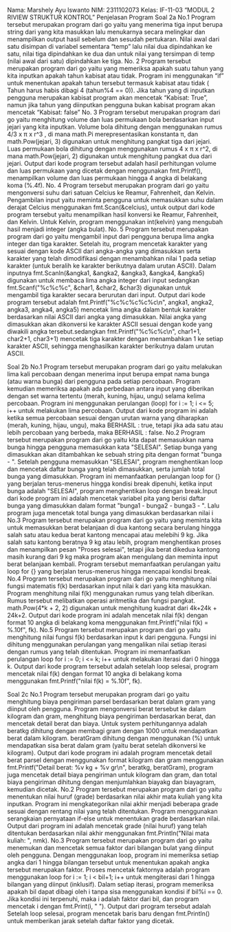 Nama: Marshely Ayu Iswanto 
NIM: 2311102073
Kelas: IF-11-03
“MODUL 2 RIVIEW STRUKTUR KONTROL”
Penjelasan Program
Soal 2a
No.1 
Program tersebut merupakan program dari go yaitu yang menerima tiga input berupa string dari yang kita masukkan lalu menukarnya secara melingkar dan menampilkan output hasil sebelum dan sesudah pertukaran. Nilai awal dari satu disimpan di variabel sementara “temp” lalu nilai dua dipindahkan ke satu, nilai tiga dipindahkan ke dua dan untuk nilai yang tersimpan di temp (nilai awal dari satu) dipindahkan ke tiga. 
No. 2
Program tersebut merupakan program dari go yaitu yang memeriksa apakah suatu tahun yang kita inputkan apakah tahun kabisat atau tidak. Program ini menggunakan “if” untuk menentukan apakah tahun tersebut termasuk kabisat atau tidak ( Tahun harus habis dibagi 4 (tahun%4 == 0)). Jika tahun yang di inputkan pengguna merupakan kabisat program akan mencetak “Kabisat: True”, namun jika tahun yang diinputkan pengguna bukan kabisat program akan mencetak “Kabisat: false”
No. 3
Program tersebut merupakan program dari  go yaitu menghitung volume dan luas permukaan bola berdasarkan input jejari yang kita inputkan. Volume bola dihitung dengan menggunakan  rumus 4/3 x π x r^3 , di mana math.Pi merepresentasikan konstanta π, dan math.Pow(jejari, 3) digunakan untuk menghitung pangkat tiga dari jejari. Luas permukaan bola dihitung dengan menggunakan  rumus 4 x π x r^2, di mana math.Pow(jejari, 2) digunakan untuk menghitung pangkat dua dari jejari. Output dari kode program tersebut adalah hasil perhitungan volume dan luas permukaan yang dicetak dengan menggunakan fmt.Printf(), menampilkan volume dan luas permukaan hingga 4 angka di belakang koma (%.4f).
No. 4
Program tersebut merupakan program dari go  yaitu mengonversi suhu dari satuan Celcius ke Reamur, Fahrenheit, dan Kelvin. Pengambilan input yaitu meminta pengguna untuk memasukkan suhu dalam derajat Celcius menggunakan fmt.Scan(&celcius),  untuk output dari kode program tersebut yaitu menampilkan hasil konversi ke Reamur, Fahrenheit, dan Kelvin. Untuk Kelvin, program menggunakan int(kelvin) yang mengubah hasil menjadi integer (angka bulat).
No. 5
Program tersebut merupakan program dari go yaitu mengambil input dari pengguna berupa lima angka integer dan tiga karakter. Setelah itu, program mencetak karakter yang sesuai dengan kode ASCII dari angka-angka yang dimasukkan serta karakter yang telah dimodifikasi dengan menambahkan nilai 1 pada setiap karakter (untuk beralih ke karakter berikutnya dalam urutan ASCII). Dalam inputnya fmt.Scanln(&angka1, &angka2, &angka3, &angka4, &angka5) digunakan untuk membaca lima angka integer dari input sedangkan fmt.Scanf("%c%c%c", &char1, &char2, &char3) digunakan untuk mengambil tiga karakter secara berurutan dari input. Output dari kode program tersebut adalah fmt.Printf("%c%c%c%c%c\n", angka1, angka2, angka3, angka4, angka5) mencetak lima angka dalam bentuk karakter berdasarkan nilai ASCII dari angka yang dimasukkan. Nilai angka yang dimasukkan akan dikonversi ke karakter ASCII sesuai dengan kode yang diwakili angka tersebut.sedangkan fmt.Printf("%c%c%c\n", char1+1, char2+1, char3+1) mencetak tiga karakter dengan menambahkan 1 ke setiap karakter ASCII, sehingga menghasilkan karakter berikutnya dalam urutan ASCII.

Soal 2b
No.1 
Program tersebut merupakan program dari go yaitu melakukan lima kali percobaan dengan menerima input berupa empat nama bunga (atau warna bunga) dari pengguna pada setiap percobaan. Program kemudian memeriksa apakah ada perbedaan antara input yang diberikan dengan set warna tertentu (merah, kuning, hijau, ungu) selama kelima percobaan. Program ini menggunakan perulangan (loop) for i := 1; i <= 5; i++ untuk melakukan lima percobaan. Output dari kode program ini  adalah ketika semua percobaan sesuai dengan urutan warna yang diharapkan (merah, kuning, hijau, ungu), maka BERHASIL : true, tetapi  jika ada satu atau lebih percobaan yang berbeda, maka BERHASIL : false.
No.2
Program tersebut merupakan program dari go  yaitu kita dapat memasukkan nama bunga hingga pengguna memasukkan kata "SELESAI". Setiap bunga yang dimasukkan akan ditambahkan ke sebuah string pita dengan format "bunga - ". Setelah pengguna memasukkan "SELESAI", program menghentikan loop dan mencetak daftar bunga yang telah dimasukkan, serta jumlah total bunga yang dimasukkan. Program ini memanfaatkan perulangan loop for {} yang berjalan terus-menerus hingga kondisi break dipenuhi, ketika input bunga adalah "SELESAI", program menghentikan loop dengan break.Input dari kode program ini adalah mencetak variabel pita yang berisi daftar bunga yang dimasukkan dalam format "bunga1 - bunga2 - bunga3 - ". Lalu program juga mencetak total bunga yang dimasukkan berdasarkan nilai i
No.3
Program tersebut merupakan program dari go yaitu yang meminta kita untuk memasukkan berat belanjaan di dua kantong secara berulang hingga salah satu atau kedua berat kantong mencapai atau melebihi 9 kg. Jika salah satu kantong beratnya 9 kg atau lebih, program menghentikan proses dan menampilkan pesan "Proses selesai", tetapi jika berat dikedua kantong masih kurang dari 9 kg maka program akan mengulang dan meminta input berat belanjaan kembali. Program tersebut memanfaatkan perulangan yaitu loop for {} yang berjalan terus-menerus hingga mencapai kondisi break.
No.4
Program tersebut merupakan program dari go  yaitu menghitung nilai fungsi matematis f(k) berdasarkan input nilai k dari yang kita masukkan. Program menghitung nilai f(k) menggunakan rumus yang telah diberikan. Rumus tersebut melibatkan operasi aritmetika dan fungsi pangkat. math.Pow(4*k + 2, 2) digunakan untuk menghitung kuadrat dari 4k+24k + 24k+2. Output dari kode program ini adalah mencetak nilai f(k) dengan format 10 angka di belakang koma menggunakan fmt.Printf("nilai f(k) = %.10f", fk).
No.5
Program tersebut merupakan program dari go yaitu menghitung nilai fungsi f(k) berdasarkan input k dari pengguna. Fungsi ini dihitung menggunakan perulangan yang mengalikan nilai setiap iterasi dengan rumus yang telah ditentukan. Program ini memanfaatkan perulangan loop for i := 0; i <= k; i++ untuk melakukan iterasi dari 0 hingga k. Output dari kode program tersebut adalah setelah loop selesai, program mencetak nilai f(k) dengan format 10 angka di belakang koma menggunakan fmt.Printf("nilai f(k) = %.10f", fk).

Soal 2c
No.1
Program tersebut merupakan program dari go  yaitu menghitung biaya pengiriman parsel berdasarkan berat dalam gram yang diinput oleh pengguna. Program mengonversi berat tersebut ke dalam kilogram dan gram, menghitung biaya pengiriman berdasarkan berat, dan mencetak detail berat dan biaya. Untuk system perhitungannya adalah beratkg dihitung dengan membagi gram dengan 1000 untuk mendapatkan berat dalam kilogram. beratGram dihitung dengan menggunakan (%) untuk mendapatkan sisa berat dalam gram (yaitu berat setelah dikonversi ke kilogram). Output dari  kode program ini adalah program mencetak detail berat parsel dengan menggunakan format kilogram dan gram menggunakan fmt.Printf("Detail berat: %v kg + %v gr\n", beratkg, beratGram), program juga mencetak detail biaya pengiriman untuk kilogram dan gram, dan total biaya pengiriman dihitung dengan menjumlahkan biayakg dan biayagram, kemudian dicetak.
No.2
Program tersebut merupakan program dari go  yaitu menentukan nilai huruf (grade) berdasarkan nilai akhir mata kuliah yang kita inputkan. Program ini mengkategorikan nilai akhir menjadi beberapa grade sesuai dengan rentang nilai yang telah ditentukan. Program menggunakan serangkaian pernyataan if-else untuk menentukan grade berdasarkan nilai. Output dari program ini adalah mencetak grade (nilai huruf) yang telah ditentukan berdasarkan nilai akhir menggunakan fmt.Println("Nilai mata kuliah: ", nmk).
No.3
Program tersebut merupakan program dari go  yaitu menemukan dan mencetak semua faktor dari bilangan bulat yang diinput oleh pengguna. Dengan menggunakan loop, program ini memeriksa setiap angka dari 1 hingga bilangan tersebut untuk menentukan apakah angka tersebut merupakan faktor. Proses mencetak faktornya adalah program menggunakan loop for i := 1; i < bil+1; i++ untuk mengiterasi dari 1 hingga bilangan yang diinput (inklusif). Dalam setiap iterasi, program memeriksa apakah bil dapat dibagi oleh i tanpa sisa menggunakan kondisi if bil%i == 0. Jika kondisi ini terpenuhi, maka i adalah faktor dari bil, dan program mencetak i dengan fmt.Print(i, " "). Output dari program tersebut adalah Setelah loop selesai, program mencetak baris baru dengan fmt.Println() untuk memberikan jarak setelah daftar faktor yang dicetak. 








